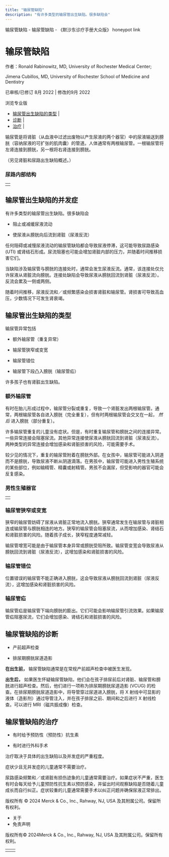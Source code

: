 ```yaml
---
title: "输尿管缺陷"
description: "有许多类型的输尿管出生缺陷。很多缺陷会"
---
```


﻿输尿管缺陷 \- 输尿管缺陷 \- 《默沙东诊疗手册大众版》 honeypot link

# 输尿管缺陷

作者：Ronald Rabinowitz, MD, University of Rochester Medical Center;

Jimena Cubillos, MD, University of Rochester School of Medicine and Dentistry

已审核/已修订 8月 2022 \| 修改的9月 2022

浏览专业版

- [输尿管出生缺陷的类型](#输尿管出生缺陷的类型_v33013628_zh) \|
- [诊断](#诊断_v33013668_zh) \|
- [治疗](#治疗_v33013679_zh) \|

输尿管是将肾脏（从血液中过滤出废物以产生尿液的两个器官）中的尿液输送到膀胱（容纳尿液的可扩张的肌肉囊）的管道。人体通常有两根输尿管。一根输尿管将左肾连接到膀胱，另一根将右肾连接到膀胱。

（另见肾脏和尿路出生缺陷概述。）

### 尿路内部结构

|     |
| --- |
|  |

## 输尿管出生缺陷的并发症

有许多类型的输尿管出生缺陷。很多缺陷会

- 阻止或减缓尿液流动

- 使尿液从膀胱向后流到肾脏（尿液反流）


任何阻碍或减慢尿液流动的输尿管缺陷都会导致尿液停滞，这可能导致尿路感染 (UTI) 或肾结石形成。尿流阻塞也可能会增加肾脏内部的压力，并随着时间推移损害它们。

当缺陷涉及输尿管与膀胱的连接处时，通常会发生尿液反流。通常，该连接处仅允许尿液从肾脏流向膀胱。连接处缺陷会导致尿液从膀胱回流到肾脏（尿液反流）。反流会累及一侧或两侧。

随着时间推移，尿液反流和／或频繁感染会损害肾脏和输尿管。肾损害可导致高血压，少数情况下可发生肾衰竭。

## 输尿管出生缺陷的类型

输尿管异常包括

- 额外输尿管（重复异常）

- 输尿管狭窄或变宽

- 输尿管错位

- 输尿管下段凸入膀胱（输尿管疝）


许多孩子也有肾脏出生缺陷。

### 额外输尿管

有时在胎儿形成过程中，输尿管分裂或重复，导致一个肾脏发出两根输尿管。通常，两根输尿管各自进入膀胱（完全重复），但有时两根输尿管会交叉在一起， _然后_ 进入膀胱（部分重复）。

许多输尿管重复的儿童没有症状。但是，有时重复输尿管和膀胱之间的连接异常。一些异常连接会阻塞尿流。其他异常连接使尿液从膀胱回流到肾脏（尿液反流）。两种类型的异常连接会增加感染和肾脏损害的风险，可能需要手术。

较少见的情况下，重复的输尿管附着在膀胱外部。在女孩中，输尿管可能进入阴道而不是膀胱，导致尿液不断从阴道滴落。在男孩中，输尿管可能进入男性生殖系统的某些部位，例如输精管、精囊或射精管。男孩不会漏尿，但受影响的器官可能会反复感染。

### 男性生殖器官

|     |
| --- |
|  |

### 输尿管狭窄或变宽

狭窄的输尿管妨碍了尿液从肾脏正常地流入膀胱。狭窄通常发生在输尿管与肾脏相连或输尿管与膀胱相连的地方。狭窄的输尿管会阻塞尿流，从而增加感染、肾结石和肾脏损害的风险。随着孩子成长，狭窄程度通常减轻。

输尿管增宽可能是由于输尿管本身异常或膀胱受阻所致。输尿管变宽会导致尿液从膀胱回流到肾脏（尿液反流），这增加感染和肾脏损害的风险。

### 输尿管错位

位置错误的输尿管不能正确进入膀胱，这会导致尿液从膀胱回流到肾脏（尿液反流），这增加感染和肾脏损害的风险。

### 输尿管疝

输尿管疝是输尿管下端向膀胱的膨出。它们可能会影响输尿管引流效果。如果输尿管疝阻塞尿流，它们会增加感染、肾结石和肾脏损害的风险。

## 输尿管缺陷的诊断

- 产前超声检查

- 排尿期膀胱尿道造影


**在出生前，** 输尿管缺陷通常是在常规产前超声检查中被医生发现。

**出生后，** 如果医生怀疑输尿管缺陷，他们会在孩子排尿前后对肾脏、输尿管和膀胱进行超声检查。然后，他们进行一项称为排尿期膀胱尿道造影 (VCUG) 的检查。在排尿期膀胱尿道造影中，将导管穿过尿道进入膀胱，将 X 射线中可显影的液体（造影剂）通过导管注入，并在孩子排尿之前、期间和之后进行 X 射线检查。可以进行 MRI（磁共振成像）检查。

## 输尿管缺陷的治疗

- 有时给予预防性（预防性）抗生素

- 有时进行外科手术


治疗取决于具体的出生缺陷以及并发症的严重程度。

症状少且无并发症的儿童通常不需要治疗。

尿路感染频繁和／或肾脏有损伤迹象的儿童通常需要治疗。如果症状不严重，医生有时会每天给予儿童预防性抗生素以预防感染，并留出时间观察缺陷是否随着儿童成长而自行纠正。症状较重的儿童通常需要手术以纠正问题并确保尿液正常排出。



版权所有 © 2024
Merck & Co., Inc., Rahway, NJ, USA 及其附属公司。保留所有权利。

- 关于
- 免责声明

版权所有© 2024Merck & Co., Inc., Rahway, NJ, USA 及其附属公司。保留所有权利。

|     |     |
| --- | --- |
|  |  |